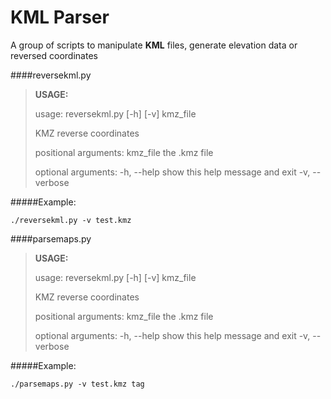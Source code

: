 KML Parser
=====================

A group of scripts to manipulate **KML** files, generate elevation data or reversed coordinates

####reversekml.py

> **USAGE:**
>
>usage: reversekml.py [-h] [-v] kmz_file
>
>KMZ reverse coordinates
>
>positional arguments:
>  kmz_file       the .kmz file
>
>optional arguments:
>  -h, --help     show this help message and exit
>  -v, --verbose

#####Example:
```
./reversekml.py -v test.kmz
```

####parsemaps.py

> **USAGE:**
>
>usage: reversekml.py [-h] [-v] kmz_file
>
>KMZ reverse coordinates
>
>positional arguments:
>  kmz_file       the .kmz file
>
>optional arguments:
>  -h, --help     show this help message and exit
>  -v, --verbose

#####Example:
```
./parsemaps.py -v test.kmz tag
```
